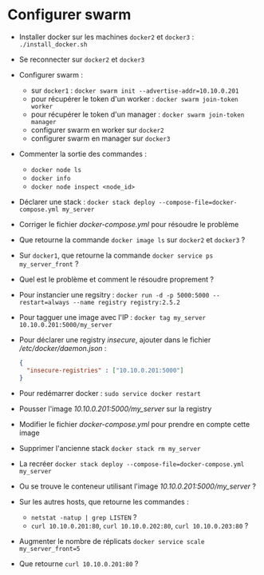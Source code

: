 # Configurer swarm

* Installer docker sur les machines `docker2` et `docker3` : `./install_docker.sh`
* Se reconnecter sur `docker2` et `docker3`

* Configurer swarm :
  * sur `docker1` : `docker swarm init --advertise-addr=10.10.0.201`
  * pour récupérer le token d'un worker : `docker swarm join-token worker`
  * pour récupérer le token d'un manager : `docker swarm join-token manager`
  * configurer swarm en worker sur `docker2`
  * configurer swarm en manager sur `docker3`

* Commenter la sortie des commandes :
  * `docker node ls`
  * `docker info`
  * `docker node inspect <node_id>`

* Déclarer une stack : `docker stack deploy --compose-file=docker-compose.yml my_server`
* Corriger le fichier *docker-compose.yml* pour résoudre le problème
* Que retourne la commande `docker image ls` sur `docker2` et `docker3` ?
* Sur `docker1`, que retourne la commande `docker service ps my_server_front` ?
* Quel est le problème et comment le résoudre proprement ?

* Pour instancier une regsitry : `docker run -d -p 5000:5000 --restart=always --name registry registry:2.5.2`
* Pour tagguer une image avec l'IP : `docker tag my_server 10.10.0.201:5000/my_server`
* Pour déclarer une registry *insecure*, ajouter dans le fichier */etc/docker/daemon.json* :
  ```json
  {
    "insecure-registries" : ["10.10.0.201:5000"]
  }
  ```
* Pour redémarrer docker : `sudo service docker restart`
* Pousser l'image *10.10.0.201:5000/my_server* sur la registry
* Modifier le fichier *docker-compose.yml* pour prendre en compte cette image

* Supprimer l'ancienne stack `docker stack rm my_server`
* La recréer `docker stack deploy --compose-file=docker-compose.yml my_server`
* Ou se trouve le conteneur utilisant l'image *10.10.0.201:5000/my_server* ?
* Sur les autres hosts, que retourne les commandes :
  * `netstat -natup | grep LISTEN` ?
  * `curl 10.10.0.201:80`, `curl 10.10.0.202:80`, `curl 10.10.0.203:80` ?

* Augmenter le nombre de réplicats `docker service scale my_server_front=5`
* Que retourne `curl 10.10.0.201:80` ?
